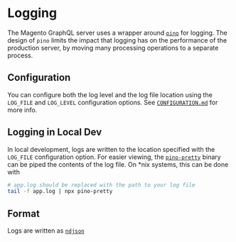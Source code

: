 # Logging

The Magento GraphQL server uses a wrapper around [`pino`](https://github.com/pinojs/pino) for logging. The design of `pino` limits the impact that logging has on the performance of the production server, by moving many processing operations to a separate process.

## Configuration

You can configure both the log level and the log file location using the `LOG_FILE` and `LOG_LEVEL` configuration options. See [`CONFIGURATION.md`](CONFIGURATION.md) for more info.

## Logging in Local Dev

In local development, logs are written to the location specified with the `LOG_FILE` configuration option. For easier viewing, the [`pino-pretty`](https://github.com/pinojs/pino-pretty) binary can be piped the contents of the log file. On \*nix systems, this can be done with

```sh
# app.log should be replaced with the path to your log file
tail -f app.log | npx pino-pretty
```

## Format

Logs are written as [`ndjson`](http://ndjson.org/)
